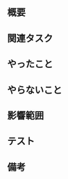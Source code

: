 ## 概要
<!-- PRの背景・目的・概要 -->


## 関連タスク
<!-- 関連するIssueやチケットのリンクを貼る。Issueの場合は、「#<IssueNumber>」でリンクできる -->


## やったこと
<!-- このPRで何をしたのか？ -->


## やらないこと
<!-- このPRでやらないことは何か？ -->


## 影響範囲
<!-- 影響を及ぼす範囲や他の機能への影響 -->


## テスト
<!-- テスト方法や結果 -->


## 備考
<!-- レビュワーへの伝達事項や残しておきたい情報 -->
<!-- このファイルはPull Requestの説明テンプレートです。変更点や動作確認項目を記載します。 -->
